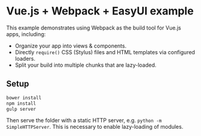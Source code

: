 # Vue.js + Webpack + EasyUI example


This example demonstrates using Webpack as the build tool for Vue.js apps, including:

- Organize your app into views & components.
- Directly `require()` CSS (Stylus) files and HTML templates via configured loaders.
- Split your build into multiple chunks that are lazy-loaded.

## Setup

``` bash
bower install
npm install
gulp server
```

Then serve the folder with a static HTTP server, e.g. `python -m SimpleHTTPServer`. This is necessary to enable lazy-loading of modules.